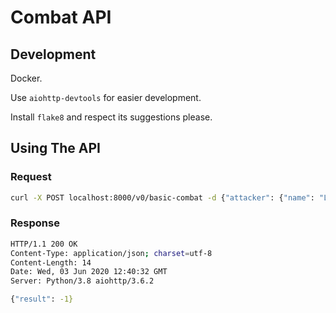 # Combat API

## Development

Docker.

Use `aiohttp-devtools` for easier development.

Install `flake8` and respect its suggestions please.

## Using The API

### Request 

``` bash 
curl -X POST localhost:8000/v0/basic-combat -d {"attacker": {"name": "London", "tokens": 9}, "defender": {"name": "Oxford", "tokens": 8}}

```

### Response

``` bash
HTTP/1.1 200 OK
Content-Type: application/json; charset=utf-8
Content-Length: 14
Date: Wed, 03 Jun 2020 12:40:32 GMT
Server: Python/3.8 aiohttp/3.6.2

{"result": -1}
```
